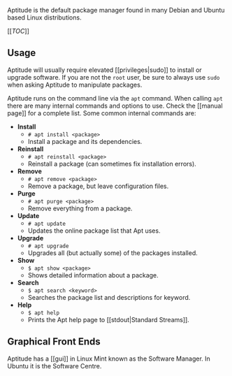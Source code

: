 Aptitude is the default package manager found in many Debian and Ubuntu based Linux distributions.

[[_TOC_]]

## Usage

Aptitude will usually require elevated [[privileges|sudo]] to install or upgrade software. If you are not the `root` user, be sure to always use `sudo` when asking Aptitude to manipulate packages.

Aptitude runs on the command line via the `apt` command. When calling `apt` there are many internal commands and options to use. Check the [[manual page]] for a complete list. Some common internal commands are:

* **Install**
    * `# apt install <package>`
    * Install a package and its dependencies.
* **Reinstall**
	* `# apt reinstall <package>`
	* Reinstall a package (can sometimes fix installation errors).
* **Remove**
	* `# apt remove <package>`
	* Remove a package, but leave configuration files.
* **Purge**
	* `# apt purge <package>`
	* Remove everything from a package.
* **Update**
	* `# apt update`
	* Updates the online package list that Apt uses.
* **Upgrade**
	* `# apt upgrade`
	* Upgrades all (but actually some) of the packages installed.
* **Show**
	* `$ apt show <package>`
	* Shows detailed information about a package.
* **Search**
	* `$ apt search <keyword>`
	* Searches the package list and descriptions for keyword.
* **Help**
	* `$ apt help`
	* Prints the Apt help page to [[stdout|Standard Streams]].

## Graphical Front Ends

Aptitude has a [[gui]] in Linux Mint known as the Software Manager. In Ubuntu it is the Software Centre.
